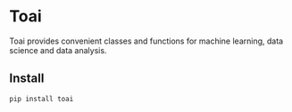 # Toai

Toai provides convenient classes and functions for machine learning, data science and data analysis.

## Install

```python
pip install toai
```
